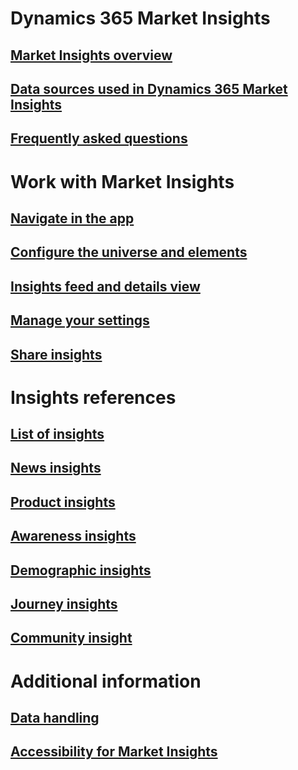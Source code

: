 # Dynamics 365 Market Insights
## [Market Insights overview](market-insights-overview.md)
## [Data sources used in Dynamics 365 Market Insights](about-data.md)
## [Frequently asked questions](faq.md)
# Work with Market Insights
## [Navigate in the app](navigation.md)
## [Configure the universe and elements](universe.md)
## [Insights feed and details view](insights-feed.md)
## [Manage your settings](settings.md)
## [Share insights](share-insights.md)
# Insights references
## [List of insights](available-insights.md)
## [News insights](news-events-insights.md)
## [Product insights](product-insights.md)
## [Awareness insights](awareness-insights.md)
## [Demographic insights](demographic-insights.md)
## [Journey insights](journey-insights.md)
## [Community insight](community-insight.md)
# Additional information
## [Data handling](data-handling-market-insights.md)
## [Accessibility for Market Insights](accessibility.md)
